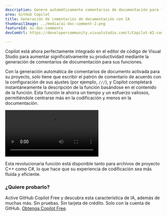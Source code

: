 ```yaml
---
description: Genere automáticamente comentarios de documentación para funciones C++ y C#.
area: GitHub Copilot
title: Generación de comentarios de documentación con IA
thumbnailImage: ../media/ai-doc-comment-2.png
featureId: ai-doc-comments
devComUrl: https://developercommunity.visualstudio.com/t/Copilot-AI-comment-generation-on-method/10744262

---
```



Copilot está ahora perfectamente integrado en el editor de código de Visual Studio para aumentar significativamente su productividad mediante la generación de comentarios de documentación para sus funciones.

Con la generación automática de comentarios de documento activada para su proyecto, solo tiene que escribir el patrón de comentario de acuerdo con la configuración de sus ajustes (por ejemplo, `///`), y Copilot completará instantáneamente la descripción de la función basándose en el contenido de la función. Esta función le ahorra un tiempo y un esfuerzo valiosos, permitiéndole centrarse más en la codificación y menos en la documentación.

![Comentarios de documentación con IA](../media/ai-doc-comments-2.mp4)

Esta revolucionaria función está disponible tanto para archivos de proyecto C++ como C#, lo que hace que su experiencia de codificación sea más fluida y eficiente.

### ¿Quiere probarlo?
Active GitHub Copilot Free y descubra esta característica de IA, además de muchas más.
 Sin pruebas. Sin tarjeta de crédito. Solo con la cuenta de GitHub. [Obtenga Copilot Free](https://github.com/settings/copilot).
